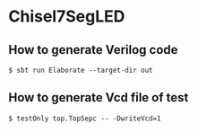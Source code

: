 # Chisel7SegLED


## How to generate Verilog code
```
$ sbt run Elaborate --target-dir out
```

## How to generate Vcd file of test
```
$ testOnly top.TopSepc -- -DwriteVcd=1
```
